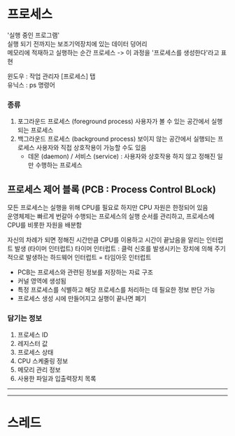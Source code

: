 # 프로세스
'실행 중인 프로그램'   
실행 되기 전까지는 보조기억장치에 있는 데이터 덩어리        
메모리에 적재하고 실행하는 순간 프로세스 -> 이 과정을 '프로세스를 생성한다'라고 표현    


윈도우 : 작업 관리자 [프로세스] 탭   
유닉스 : ps 명령어   

### 종류
1. 포그라운드 프로세스 (foreground process)
   사용자가 볼 수 있는 공간에서 실행되는 프로세스
2. 백그라운드 프로세스 (background process)
   보이지 않는 공간에서 실행되는 프로세스
   사용자와 직접 상호작용이 가능할 수도 있음
   - 데몬 (daemon) / 서비스 (service) : 사용자와 상호작용 하지 않고 정해진 일만 수행하는 프로세스


## 프로세스 제어 블록 (PCB : Process Control BLock)
모든 프로세스는 실행을 위해 CPU를 필요로 하지만 CPU 자원은 한정되어 있음   
운영체제는 빠르게 번갈아 수행되는 프로세스의 실행 순서를 관리하고, 프로세스에 CPU를 비롯한 자원을 배분함    


자신의 차례가 되면 정해진 시간만큼 CPU를 이용하고 시간이 끝났음을 알리는 인터럽트 발생 (타이머 인터럽트)
타이머 인터럽트 : 클럭 신호를 발생시키는 장치에 의해 주기적으로 발생하는 하드웨어 인터럽트 = 타임아웃 인터럽트


- PCB는 프로세스와 관련된 정보를 저장하는 자료 구조
- 커널 영역에 생성됨
- 특정 프로세스를 식별하고 해당 프로세스를 처리하는 데 필요한 정보 판단 가능
- 프로세스 생성 시에 만들어지고 실행이 끝나면 폐기
  
### 담기는 정보
1. 프로세스 ID
2. 레지스터 값
3. 프로세스 상태
4. CPU 스케줄링 정보
5. 메모리 관리 정보
6. 사용한 파일과 입출력장치 목록








----
----
# 스레드
